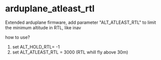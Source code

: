 # arduplane_atleast_rtl
Extended arduplane firmware, add parameter "ALT_ATLEAST_RTL" to limit the minimum altitude in RTL, like inav

how to use?
1. set ALT_HOLD_RTL= -1
2. set ALT_ATLEAST_RTL = 3000    (RTL whill fly above 30m)
